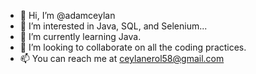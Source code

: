 - 👋 Hi, I’m @adamceylan
- 👀 I’m interested in Java, SQL, and Selenium...
- 🌱 I’m currently learning Java. 
- 💞️ I’m looking to collaborate on all the coding practices. 
- 📫 You can reach me at ceylanerol58@gmail.com

<!---
adamceylan/adamceylan is a ✨ special ✨ repository because its `README.md` (this file) appears on your GitHub profile.
You can click the Preview link to take a look at your changes.
--->
